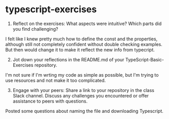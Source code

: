 # typescript-exercises

1. Reflect on the exercises: What aspects were intuitive? Which parts did you find challenging?

I felt like I knew pretty much how to define the const and the properties, although still not completely confident without double checking examples. But then would change it to make it reflect the new info from typecript.

2. Jot down your reflections in the README.md of your TypeScript-Basic-Exercises repository. 

I'm not sure if I'm wrting my code as simple as possible, but I'm trying to use resources and not make it too complicated.

3. Engage with your peers: Share a link to your repository in the class Slack channel. Discuss any challenges you encountered or offer assistance to peers with questions.

Posted some questions about naming the file and downloading Typescript.